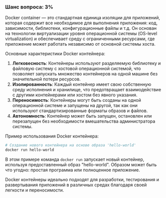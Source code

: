### Шанс вопроса: 3%

Docker container — это стандартная единица изоляции для приложений, которая содержит все необходимое для выполнения приложения: код, зависимости, библиотеки, конфигурационные файлы и т.д. Он основан на технологии виртуализации уровня операционной системы (OS-level virtualization) и обеспечивает среду с ограниченными ресурсами, где приложение может работать независимо от основной системы хоста.

Основные характеристики Docker контейнера:
1. **Легковесность**: Контейнеры используют разделяемую библиотеку и файловую систему с хостовой операционной системой, что позволяет запускать множество контейнеров на одной машине без значительной потери ресурсов.
2. **Изолированность**: Каждый контейнер имеет свою собственную среду исполнения и хранилище, что предотвращает взаимодействие с другими контейнерами или хостом без явного указания.
3. **Переносимость**: Контейнеры могут быть созданы на одной операционной системе и запущены на другой, так как они используют стандартизированные форматы образов и файлов.
4. **Автономность**: Контейнер может быть запущен, остановлен или перезапущен без необходимости вмешательства администратора системы.

Пример использования Docker контейнера:
```bash
# Создание нового контейнера на основе образа 'hello-world'
docker run hello-world
```
В этом примере команда `docker run` запускает новый контейнер, используя предоставленный образ "hello-world". Образом может быть что угодно: простая программа или полноценное приложение.

Docker контейнеры идеально подходят для разработки, тестирования и развертывания приложений в различных средах благодаря своей легкости и переносимости.